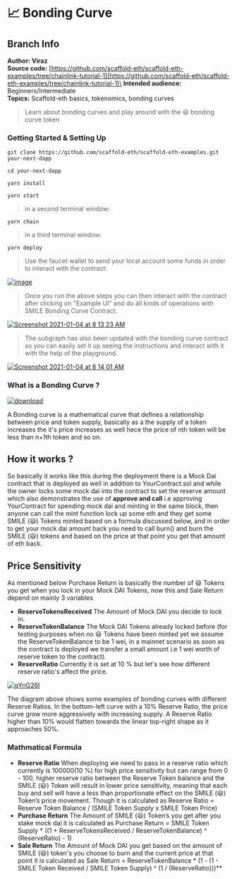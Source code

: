 # 📈 Bonding Curve

## Branch Info

**Author: Viraz**\
**Source code:** [https://github.com/scaffold-eth/scaffold-eth-examples/tree/chainlink-tutorial-1](https://github.com/scaffold-eth/scaffold-eth-examples/tree/chainlink-tutorial-1)\
**Intended audience:** Beginners/Intermediate\
**Topics:** Scaffold-eth basics, tokenomics, bonding curves

> Learn about bonding curves and play around with the 😃 bonding curve token

### Getting Started & Setting Up

```
git clone https://github.com/scaffold-eth/scaffold-eth-examples.git your-next-dapp

cd your-next-dapp
```

```
yarn install
```

```
yarn start
```

> in a second terminal window:

```
yarn chain
```

> in a third terminal window:

```
yarn deploy
```

> Use the faucet wallet to send your local account some funds in order to interact with the contract:

[![image](https://user-images.githubusercontent.com/2653167/99156785-fd2a2880-2680-11eb-8665-f8415cc77d5d.png)](https://user-images.githubusercontent.com/2653167/99156785-fd2a2880-2680-11eb-8665-f8415cc77d5d.png)

> Once you run the above steps you can then interact with the contract after clicking on "Example UI" and do all kinds of operations with SMILE Bonding Curve Contract.

[![Screenshot 2021-01-04 at 8 13 23 AM](https://user-images.githubusercontent.com/26670962/103496962-191e9f00-4e66-11eb-9c0e-bd5f4bb04478.png)](https://user-images.githubusercontent.com/26670962/103496962-191e9f00-4e66-11eb-9c0e-bd5f4bb04478.png)

> The subgraph has also been updated with the bonding curve contract so you can easily set it up seeing the instructions and interact with it with the help of the playground.

[![Screenshot 2021-01-04 at 8 14 01 AM](https://user-images.githubusercontent.com/26670962/103496797-84b43c80-4e65-11eb-8332-79570da748c9.png)](https://user-images.githubusercontent.com/26670962/103496797-84b43c80-4e65-11eb-8332-79570da748c9.png)

### What is a Bonding Curve ?

[![download](https://user-images.githubusercontent.com/26670962/102856353-4e7dc280-444c-11eb-891b-b1e414d9e4a5.png)](https://user-images.githubusercontent.com/26670962/102856353-4e7dc280-444c-11eb-891b-b1e414d9e4a5.png)

A Bonding curve is a mathematical curve that defines a relationship between price and token supply, basically as a the supply of a token increases the it's price increases as well hece the price of nth token will be less than n+1th token and so on.

## How it works ?

So basically it works like this during the deployment there is a Mock Dai contract that is deployed as well in addition to YourContract.sol and while the owner locks some mock dai into the contract to set the reserve amount which also demonstrates the use of **approve and call** i.e approving YourContract for spending mock dai and minting in the same block, then anyone can call the mint function lock up some eth and they get some SMILE (😃) Tokens minted based on a formula discussed below, and in order to get your mock dai amount back you need to call burn() and burn the SMILE (😃) tokens and based on the price at that point you get that amount of eth back.

## Price Sensitivity

As mentioned below Purchase Return is basically the number of 😃 Tokens you get when you lock in your Mock DAI Tokens, now this and Sale Return depend on mainly 3 variables

* **ReserveTokensReceived** The Amount of Mock DAI you decide to lock in.
* **ReserveTokenBalance** The Mock DAI Tokens already locked before (for testing purposes when no 😃 Tokens have been minted yet we assume the ReserveTokenBalance to be 1 wei, in a mainnet scenario as soon as the contract is deployed we transfer a small amount i.e 1 wei worth of reserve token to the contract).
* **ReserveRatio** Currently it is set at 10 % but let's see how different reserve ratio's affect the price.

[![qYnG26I](https://user-images.githubusercontent.com/26670962/103397769-bd030480-4b5f-11eb-9815-8b03d8d20e82.png)](https://user-images.githubusercontent.com/26670962/103397769-bd030480-4b5f-11eb-9815-8b03d8d20e82.png)

The diagram above shows some examples of bonding curves with different Reserve Ratios. In the bottom-left curve with a 10% Reserve Ratio, the price curve grow more aggressively with increasing supply. A Reserve Ratio higher than 10% would flatten towards the linear top-right shape as it approaches 50%.

### Mathmatical Formula

* **Reserve Ratio** When deploying we need to pass in a reserve ratio which currently is 100000(10 %) for high price sensitivity but can range from 0 - 100, higher reserve ratio between the Reserve Token balance and the SMILE (😃) Token will result in lower price sensitivity, meaning that each buy and sell will have a less than proportionate effect on the SMILE (😃) Token’s price movement. Though it is calculated as Reserve Ratio = Reserve Token Balance / (SMILE Token Supply x SMILE Token Price)
* **Purchase Return** The Amount of SMILE (😃) Token’s you get after you stake mock dai it is calculated as Purchase Return = SMILE Token Supply \* ((1 + ReserveTokensReceived / ReserveTokenBalance) ^ (ReserveRatio) - 1)
* **Sale Return** The Amount of Mock DAI you get based on the amount of SMILE (😃) token's you choose to burn and the current price at that point it is calculated as Sale Return = ReserveTokenBalance \* (1 - (1 - SMILE Token Received / SMILE Token Supply) ^ (1 / (ReserveRatio)))\*\*
